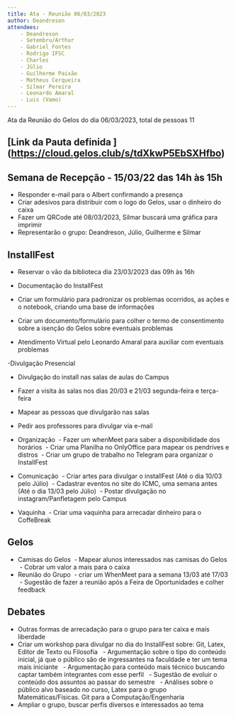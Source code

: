 ```yaml
---
title: Ata - Reunião 06/03/2023
author: Deandreson
attendees:
    - Deandreson
    - Setembru/Arthur
    - Gabriel Fontes
    - Rodrigo IFSC
    - Charles
    - Júlio
    - Guilherme Paixão
    - Matheus Cerqueira
    - Silmar Pereira
    - Leonardo Amaral
    - Luis (Vamo)
---
```


Ata da Reunião do Gelos do dia 06/03/2023, total de pessoas 11

## [Link da Pauta definida ] (https://cloud.gelos.club/s/tdXkwP5EbSXHfbo)

## Semana de Recepção - 15/03/22 das 14h às 15h
- Responder e-mail para o Albert confirmando a presença
- Criar adesivos para distribuir com o logo do Gelos, usar o dinheiro do caixa
 - Fazer um QRCode até 08/03/2023, Silmar buscará uma gráfica para imprimir
- Representarão o grupo: Deandreson, Júlio, Guilherme e Silmar


## InstallFest
- Reservar o vão da biblioteca dia 23/03/2023 das 09h às 16h

- Documentação do InstallFest
 - Criar um formulário para padronizar os problemas ocorridos, as ações e o notebook, criando uma base de informações
 - Criar um documento/formulário para colher o termo de consentimento sobre a isenção do Gelos sobre eventuais problemas
- Atendimento Virtual pelo Leonardo Amaral para auxiliar com eventuais problemas

-Divulgação Presencial
 - Divulgação do install nas salas de aulas do Campus
 - Fazer a visita às salas nos dias 20/03 e 21/03 segunda-feira e terça-feira
 - Mapear as pessoas que divulgarão nas salas
 - Pedir aos professores para divulgar via e-mail

- Organização
 - Fazer um whenMeet para saber a disponibilidade dos horários
 - Criar uma Planilha no OnlyOffice para mapear os pendrives e distros
 - Criar um grupo de trabalho no Telegram para organizar o InstallFest

- Comunicação
 - Criar artes para divulgar o installFest (Até o dia 10/03 pelo Júlio)
 - Cadastrar eventos no site do ICMC, uma semana antes (Até o dia 13/03 pelo Júlio)
 - Postar divulgação no instagram/Panfletagem pelo Campus

- Vaquinha
 - Criar uma vaquinha para arrecadar dinheiro para o CoffeBreak
 
## Gelos
- Camisas do Gelos
 - Mapear alunos interessados nas camisas do Gelos
 - Cobrar um valor a mais para o caixa 
- Reunião do Grupo
 - criar um WhenMeet para a semana 13/03 até 17/03
 - Sugestão de fazer a reunião após a Feira de Oportunidades e colher feedback

## Debates 
- Outras formas de arrecadação para o grupo para ter caixa e mais liberdade 
- Criar um workshop para divulgar no dia do InstallFest sobre: Git, Latex, Editor de Texto ou Filosofia
  - Argumentação sobre o tipo do conteúdo inicial, já que o público são de ingressantes na faculdade e ter um tema mais iniciante
  - Argumentação para conteúdo mais técnico buscando captar também integrantes com esse perfil
  - Sugestão de evoluir o conteúdo dos assuntos ao passar do semestre
  - Análises sobre o público alvo baseado no curso, Latex para o grupo  Matemáticas/Físicas. Git para a Computação/Engenharia
- Ampliar o grupo, buscar perfis diversos e interessados ao tema




